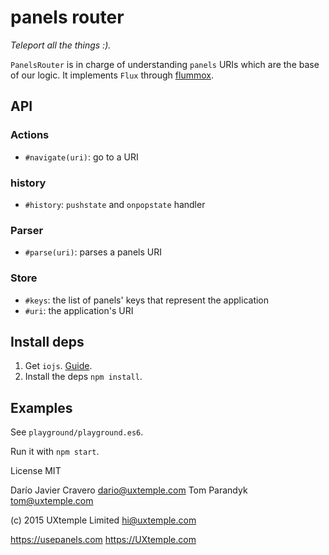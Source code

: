 # panels router

_Teleport all the things :)._

`PanelsRouter` is in charge of understanding `panels` URIs which are the base of our logic.
It implements `Flux` through [flummox](https://acdlite.github.io/flummox).

## API

### Actions

- `#navigate(uri)`: go to a URI

### history

- `#history`: `pushstate` and `onpopstate` handler

### Parser

- `#parse(uri)`: parses a panels URI

### Store

- `#keys`: the list of panels' keys that represent the application
- `#uri`: the application's URI

## Install deps

1. Get `iojs`. [Guide](https://gist.github.com/dariocravero/8db219777b277c29fc06).
2. Install the deps `npm install`.

## Examples

See `playground/playground.es6`.

Run it with `npm start`.



License MIT

Darío Javier Cravero <dario@uxtemple.com>
Tom Parandyk <tom@uxtemple.com>

(c) 2015 UXtemple Limited <hi@uxtemple.com>

https://usepanels.com
https://UXtemple.com
